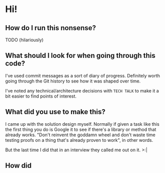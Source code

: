 # Hi!

## How do I run this nonsense?
TODO (hilariously)

## What should I look for when going through this code?
I've used commit messages as a sort of diary of progress. Definitely worth going through the Git history to see how it was shaped over time.

I've noted any technical/architecture decisions with `TECH TALK` to make it a bit easier to find points of interest.

## What did you use to make this?
I came up with the solution design myself. Normally if given a task like this the first thing you do is Google it to see if there's a library or method that already works. "Don't reinvent the goddamn wheel and don't waste time testing proofs on a thing that's already proven to work", in other words.

But the last time I did that in an interview they called me out on it. >:|

## How did 